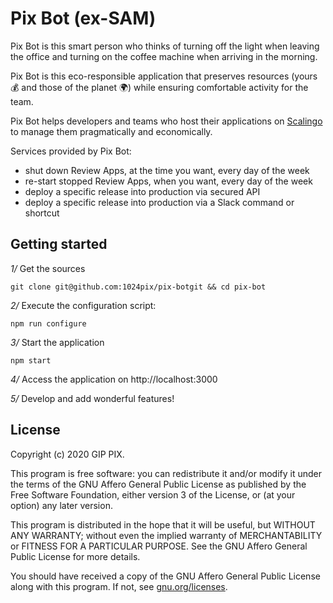 # Pix Bot (ex-SAM)

Pix Bot is this smart person who thinks of turning off the light when leaving the office and turning on the coffee machine when arriving in the morning.

Pix Bot is this eco-responsible application that preserves resources (yours 💰 and those of the planet 🌍) while ensuring comfortable activity for the team.

Pix Bot helps developers and teams who host their applications on [Scalingo](https://scalingo.com) to manage them pragmatically and economically.

Services provided by Pix Bot:
- shut down Review Apps, at the time you want, every day of the week
- re-start stopped Review Apps, when you want, every day of the week
- deploy a specific release into production via secured API
- deploy a specific release into production via a Slack command or shortcut

## Getting started

*1/* Get the sources

```
git clone git@github.com:1024pix/pix-botgit && cd pix-bot
```

*2/* Execute the configuration script:

```
npm run configure
```

*3/* Start the application

```
npm start
```

*4/* Access the application on http://localhost:3000

*5/* Develop and add wonderful features!

## License

Copyright (c) 2020 GIP PIX.

This program is free software: you can redistribute it and/or modify it under the terms of the GNU Affero General Public License as published by the Free Software Foundation, either version 3 of the License, or (at your option) any later version.

This program is distributed in the hope that it will be useful, but WITHOUT ANY WARRANTY; without even the implied warranty of MERCHANTABILITY or FITNESS FOR A PARTICULAR PURPOSE. See the GNU Affero General Public License for more details.

You should have received a copy of the GNU Affero General Public License along with this program. If not, see [gnu.org/licenses](https://www.gnu.org/licenses/).
